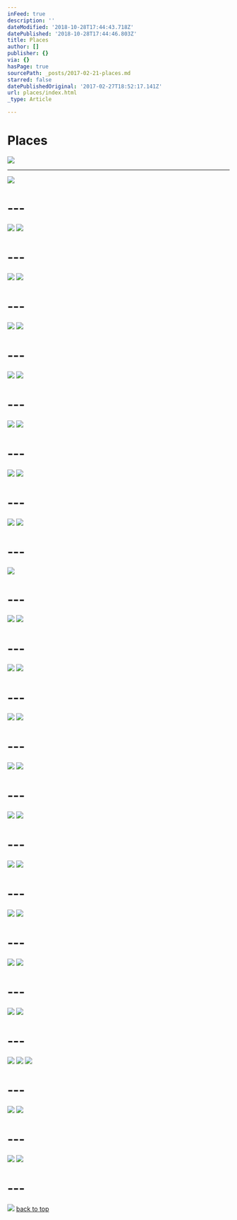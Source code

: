 ```yaml
---
inFeed: true
description: ''
dateModified: '2018-10-28T17:44:43.718Z'
datePublished: '2018-10-28T17:44:46.803Z'
title: Places
author: []
publisher: {}
via: {}
hasPage: true
sourcePath: _posts/2017-02-21-places.md
starred: false
datePublishedOriginal: '2017-02-27T18:52:17.141Z'
url: places/index.html
_type: Article

---
```

# Places
![](https://the-grid-user-content.s3-us-west-2.amazonaws.com/76d04a63-ef7c-4b54-b6b1-12c41afecfe5.jpg)

---

![](https://the-grid-user-content.s3-us-west-2.amazonaws.com/b55b9ca8-52bf-4343-96dc-d160ecd1f5da.jpg)

# ---
![](https://the-grid-user-content.s3-us-west-2.amazonaws.com/c867e1de-37d8-4fe6-b6dd-cf51aaac6a1b.jpg)
![](https://the-grid-user-content.s3-us-west-2.amazonaws.com/58c9cc58-8d27-4dfa-bbe8-3d7d7a9acd52.jpg)

# ---
![](https://the-grid-user-content.s3-us-west-2.amazonaws.com/05adbe10-656c-4ead-827b-5c3e0bb30fa5.jpg)
![](https://the-grid-user-content.s3-us-west-2.amazonaws.com/f4244896-3b11-4d45-9385-23d55f469256.jpg)

# ---
![](https://the-grid-user-content.s3-us-west-2.amazonaws.com/80c371c9-c6c7-4b28-8ea4-e48f7d1e6450.jpg)
![](https://the-grid-user-content.s3-us-west-2.amazonaws.com/f2d97d8c-86e7-4c3a-8da9-98f0d86fb3cc.jpg)

# ---
![](https://the-grid-user-content.s3-us-west-2.amazonaws.com/406e65a5-ae15-4393-96c1-74b2e2a4e368.jpg)
![](https://the-grid-user-content.s3-us-west-2.amazonaws.com/69b6dac4-925c-46ce-beb4-bb1728bccbe1.jpg)

# ---
![](https://the-grid-user-content.s3-us-west-2.amazonaws.com/8f3dd1b8-fa5e-4b50-9c4e-44e498700fab.jpg)
![](https://the-grid-user-content.s3-us-west-2.amazonaws.com/1d6476c0-9515-4055-ae6e-c3fcfcaae360.jpg)

# ---
![](https://the-grid-user-content.s3-us-west-2.amazonaws.com/c72ebffd-8437-4ed1-9407-96b85afd604f.jpg)
![](https://the-grid-user-content.s3-us-west-2.amazonaws.com/7da7a849-7604-48b6-aec9-743d9b70a8d6.jpg)

# ---
![](https://the-grid-user-content.s3-us-west-2.amazonaws.com/598f513d-7fc0-4a05-9a7f-7c639d796f5b.jpg)
![](https://the-grid-user-content.s3-us-west-2.amazonaws.com/34f76d26-d514-4b60-844e-ac7896dea35c.jpg)

# ---
![](https://the-grid-user-content.s3-us-west-2.amazonaws.com/d2087fad-6f4f-41ec-9477-0b70e66b6fee.jpg)

# ---
![](https://the-grid-user-content.s3-us-west-2.amazonaws.com/8138fea7-aedf-4e95-9196-b4d7e34802bf.jpg)
![](https://the-grid-user-content.s3-us-west-2.amazonaws.com/4b43f89e-a5b4-457e-bad3-31fa1094c558.jpg)

# ---
![](https://the-grid-user-content.s3-us-west-2.amazonaws.com/33044acc-aa2f-43fd-9190-bbf75ddbcbe8.jpg)
![](https://the-grid-user-content.s3-us-west-2.amazonaws.com/8096ce46-1995-4cba-a757-e7fe1a455fbd.jpg)

# ---
![](https://the-grid-user-content.s3-us-west-2.amazonaws.com/9d36b4da-de8e-4cca-971a-ebe2895c9b33.jpg)
![](https://the-grid-user-content.s3-us-west-2.amazonaws.com/fb0bb0c3-9844-494d-ada4-3f82d099a80f.jpg)

# ---
![](https://the-grid-user-content.s3-us-west-2.amazonaws.com/9d741f34-18fd-4be9-8edc-9a764b119004.jpg)
![](https://the-grid-user-content.s3-us-west-2.amazonaws.com/53d4dc79-59e8-4a28-a5b5-ac93b9800384.jpg)

# ---
![](https://the-grid-user-content.s3-us-west-2.amazonaws.com/5ff4c81f-1284-4ed2-b36f-496b6f03f15e.jpg)
![](https://the-grid-user-content.s3-us-west-2.amazonaws.com/62357824-5657-44b3-9f02-af5498790791.jpg)

# ---
![](https://the-grid-user-content.s3-us-west-2.amazonaws.com/b5131f60-3f52-437c-b892-6a23f2fcb008.jpg)
![](https://the-grid-user-content.s3-us-west-2.amazonaws.com/54e567e2-81e8-48bc-9fc0-d15b081fcd02.jpg)

# ---
![](https://the-grid-user-content.s3-us-west-2.amazonaws.com/d70a0bcf-4b7f-40bd-af84-447440e25a1a.jpg)
![](https://the-grid-user-content.s3-us-west-2.amazonaws.com/2077c924-f6fe-425d-9537-5acee224df94.jpg)

# ---
![](https://the-grid-user-content.s3-us-west-2.amazonaws.com/96b8ed2a-1ecc-4e9d-b2f0-fbc99d454715.jpg)
![](https://the-grid-user-content.s3-us-west-2.amazonaws.com/c617d726-598d-4c87-bb52-67084d1cf26b.jpg)

# ---
![](https://the-grid-user-content.s3-us-west-2.amazonaws.com/5b54adfc-0ef7-4ec6-84fe-b375db025776.jpg)
![](https://the-grid-user-content.s3-us-west-2.amazonaws.com/a0bc70ff-b916-46e2-92a2-1182e9a77d4b.jpg)

# ---
![](https://the-grid-user-content.s3-us-west-2.amazonaws.com/66b22047-154e-42b1-92cb-8d370bca9868.jpg)
![](https://the-grid-user-content.s3-us-west-2.amazonaws.com/d96024d3-473d-46a5-ba56-12d4b8a386d7.jpg)
![](https://the-grid-user-content.s3-us-west-2.amazonaws.com/a688b392-b466-4db8-8f56-c6512c917413.jpg)

# ---
![](https://the-grid-user-content.s3-us-west-2.amazonaws.com/b2e3d3bf-755c-465b-9163-afbb8e93dace.jpg)
![](https://the-grid-user-content.s3-us-west-2.amazonaws.com/b56f9b5d-addc-4b28-aee4-5cb1fdc86d48.jpg)

# ---
![](https://the-grid-user-content.s3-us-west-2.amazonaws.com/d8634dd7-a8ca-4cc6-b98c-03c862049c0e.jpg)
![](https://the-grid-user-content.s3-us-west-2.amazonaws.com/9f15aaec-0a94-4da3-84dc-69ea2f14f5c8.jpg)

# ---
![](https://the-grid-user-content.s3-us-west-2.amazonaws.com/0a417017-e427-4a12-bcfa-40bc75af5301.jpg)
[back to top][0]

[0]: https://thegrid.ai/ourfriends/places/